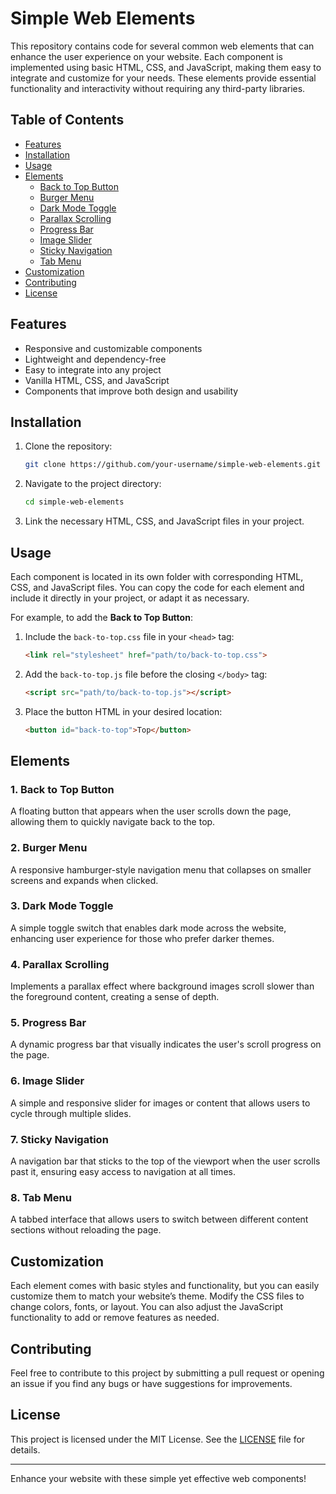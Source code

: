 # Simple Web Elements

This repository contains code for several common web elements that can enhance the user experience on your website. Each component is implemented using basic HTML, CSS, and JavaScript, making them easy to integrate and customize for your needs. These elements provide essential functionality and interactivity without requiring any third-party libraries.

## Table of Contents
- [Features](#features)
- [Installation](#installation)
- [Usage](#usage)
- [Elements](#elements)
  - [Back to Top Button](#back-to-top-button)
  - [Burger Menu](#burger-menu)
  - [Dark Mode Toggle](#dark-mode-toggle)
  - [Parallax Scrolling](#parallax-scrolling)
  - [Progress Bar](#progress-bar)
  - [Image Slider](#image-slider)
  - [Sticky Navigation](#sticky-navigation)
  - [Tab Menu](#tab-menu)
- [Customization](#customization)
- [Contributing](#contributing)
- [License](#license)

## Features

- Responsive and customizable components
- Lightweight and dependency-free
- Easy to integrate into any project
- Vanilla HTML, CSS, and JavaScript
- Components that improve both design and usability

## Installation

1. Clone the repository:
    ```bash
    git clone https://github.com/your-username/simple-web-elements.git
    ```

2. Navigate to the project directory:
    ```bash
    cd simple-web-elements
    ```

3. Link the necessary HTML, CSS, and JavaScript files in your project.

## Usage

Each component is located in its own folder with corresponding HTML, CSS, and JavaScript files. You can copy the code for each element and include it directly in your project, or adapt it as necessary.

For example, to add the **Back to Top Button**:
1. Include the `back-to-top.css` file in your `<head>` tag:
    ```html
    <link rel="stylesheet" href="path/to/back-to-top.css">
    ```

2. Add the `back-to-top.js` file before the closing `</body>` tag:
    ```html
    <script src="path/to/back-to-top.js"></script>
    ```

3. Place the button HTML in your desired location:
    ```html
    <button id="back-to-top">Top</button>
    ```

## Elements

### 1. Back to Top Button

A floating button that appears when the user scrolls down the page, allowing them to quickly navigate back to the top. 

### 2. Burger Menu

A responsive hamburger-style navigation menu that collapses on smaller screens and expands when clicked.

### 3. Dark Mode Toggle

A simple toggle switch that enables dark mode across the website, enhancing user experience for those who prefer darker themes.

### 4. Parallax Scrolling

Implements a parallax effect where background images scroll slower than the foreground content, creating a sense of depth.

### 5. Progress Bar

A dynamic progress bar that visually indicates the user's scroll progress on the page.

### 6. Image Slider

A simple and responsive slider for images or content that allows users to cycle through multiple slides.

### 7. Sticky Navigation

A navigation bar that sticks to the top of the viewport when the user scrolls past it, ensuring easy access to navigation at all times.

### 8. Tab Menu

A tabbed interface that allows users to switch between different content sections without reloading the page.

## Customization

Each element comes with basic styles and functionality, but you can easily customize them to match your website’s theme. Modify the CSS files to change colors, fonts, or layout. You can also adjust the JavaScript functionality to add or remove features as needed.

## Contributing

Feel free to contribute to this project by submitting a pull request or opening an issue if you find any bugs or have suggestions for improvements.

## License

This project is licensed under the MIT License. See the [LICENSE](LICENSE) file for details.

---

Enhance your website with these simple yet effective web components!

